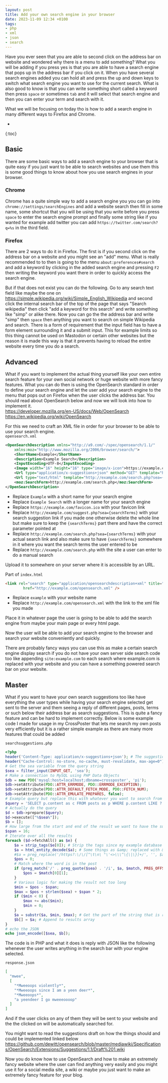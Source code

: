 ```yaml
---
layout: post
title: Add your own search engine in your browser
date: 2023-11-09 12:34 +0100
tags:
- php
- xml
- json
- search
---
```

Have you ever seen that you are able to second click on the address bar on website and wondered why there is a menu to add something?
What you will be adding if you press yes is that you are able to have a search engine that pops up in the address bar if you click on it. When you have several search engines added you can hold alt and press the up and down keys to switch what search engine you want to use for the current search. What is also good to know is that you can write something short called a keyword then press `space` or sometimes `tab` and it will select that search engine and then you can enter your term and search with it.

What we will be focusing on today tho is how to add a search engine in many different ways to Firefox and Chrome.

* 
{:toc}

## Basic
There are some basic ways to add a search engine to your browser that is quite easy if you just want to be able to search websites and use them this is some good things to know about how you use search engines in your browser.

### Chrome
Chrome has a quite simple way to add a search engine you you can go into `chrome://settings/searchEngines` and add a website search then fill in some name, some shortcut that you will be using that you write before you press `space` to enter the search engine prompt and finally some string like if you wanted for example add twitter you can add `https://twitter.com/search?q=%s` in the third field.

### Firefox
There are 2 ways to do it in Firefox. The first is if you second click on the address bar on a website and you might see an "add" menu. What is really recommended to to then is going to the menu `about:preferences#search` and add a keyword by clicking in the added search engine and pressing `F2` then writing the keyword you want there in order to quickly access the search engine.

But if that does not exist you can do the following. Go to any search text field like maybe the one on <https://simple.wikipedia.org/wiki/Simple_English_Wikipedia> and second click the internal search bar of the top of the page that says "Search wikipedia" then click "add a keyword for this search" and write something like "simp" or alike there. Now you can go the the address bar and write "simp" then `space` then anything you want to search on simple Wikipedia and search. There is a form of requirement that the input field has to have a form element surrounding it and a submit input. This for example limits so this thing cannot be used on Mastodon or certain other websites but the reason it is made this way is that it prevents having to reload the entire website every time you do a search.

## Advanced
What if you want to implement the actual thing yourself like your own entire search feature for your own social network or huge website with more fancy features. What you can do then is using the OpenSearch standard in order to define your search engine and let the user add your search engine to the menu that pops out on Firefox when the user clicks the address bar. You should read about OpenSearch below and now we will look into how to implement it.  
<https://developer.mozilla.org/en-US/docs/Web/OpenSearch>  
<https://en.wikipedia.org/wiki/OpenSearch>  

For this we need to craft an XML file in order for your browser to be able to use your search engine.  
`opensearch.xml`
```xml
<OpenSearchDescription xmlns="http://a9.com/-/spec/opensearch/1.1/"
    xmlns:moz="http://www.mozilla.org/2006/browser/search/">
    <ShortName>Example</ShortName>
    <Description>Example Search</Description>
    <InputEncoding>UTF-8</InputEncoding>
    <Image width="16" height="16" type="image/x-icon">https://example.com/favicon.ico</Image>
    <Url type="application/x-suggestions+json" method="GET" template="http://example.com/suggest.php?sea={searchTerms}"/>
    <Url type="text/html" template="http://example.com/search.php?sea={searchTerms}"/>
    <moz:SearchForm>http://example.com/search.php</moz:SearchForm>
</OpenSearchDescription>
```
- Replace `Example` with a short name for your search engine
- Replace `Example Search` with a longer name for your search engine
- Replace `https://example.com/favicon.ico` with your favicon link
- Replace `http://example.com/suggest.php?sea={searchTerms}` with your search suggestion link if you made one otherwise delete the whole line but make sure to keep the `{searchTerms}` part there and have the correct parameter pointed at
- Replace `http://example.com/search.php?sea={searchTerms}` with your actual search link and also make sure to have `{searchTerms}` somewhere in it where you want the search terms the user entered to be
- Replace `http://example.com/search.php` with the site a user can enter to do a manual search

Upload it to somewhere on your server where it is accessible by an URL.

Part of `index.html`
```html
<link rel="search" type="application/opensearchdescription+xml" title="example"
        href="http://example.com/opensearch.xml" />
```
- Replace `example` with your website name
- Replace `http://example.com/opensearch.xml` with the link to the xml file you made

Place it in whatever page the user is going to be able to add the search engine from maybe your main page or every html page.

Now the user will be able to add your search engine to the browser and search your website conveniently and quickly.

There are probably fancy ways you can use this as make a certain search engine display search if you do not have your own server side search code too like appending `site:example.com` to each search where example.com is replaced with your website and you can have a something powered search bar on your website.

## Master
What if you want to have your own search suggestions too like have everything the user types while having your search engine selected get sent to the server and them seeing a reply of different pages, posts, terms or such below their address bar as search suggestions. This is quite a fancy feature and can be hard to implement correctly. Below is some example code I made for usage in my CrossPoster that lets me search my own posts very efficiently but it is a rather simple example as there are many more features that could be added

`searchsuggestions.php`
```php
<?php
header('Content-Type: application/x-suggestions+json'); # The suggestions type
header("Cache-Control: no-store, no-cache, must-revalidate, max-age=0"); # Do not cache while testing in case of errors
# Get the sea variable from the query string
$sea = filter_input(INPUT_GET, 'sea');
# Make a connection to MySQL using PHP Data Objects
$db = new PDO('mysql:host=localhost;dbname=crossposter', 'pi');
$db->setAttribute(PDO::ATTR_ERRMODE, PDO::ERRMODE_EXCEPTION);
$db->setAttribute(PDO::ATTR_DEFAULT_FETCH_MODE, PDO::FETCH_NUM);
$db->setAttribute(PDO::ATTR_EMULATE_PREPARES, false);
# Example query but replace this with whatever you want to search from
$query = 'SELECT p.content as c FROM posts as p WHERE p.content LIKE ? ORDER BY id DESC LIMIT 5';
# Actually do the query
$d = $db->prepare($query);
$d->execute(["%$sea%"]);
$b = [];
# How large from the start and end of the result we want to have the suggestion
$span = 16;
# Iterate over all the results
foreach ($d->fetchAll() as $e) {
    $a = strip_tags($e[0]); # Strip the tags since my example database stores HTML
    $a = html_entity_decode($a); # Some things as &amp; replaced with & in my database
    #$a = preg_replace('/https?:\/\/[^\t\n\ "\'<>\\\^\{\|\}]+/', '', $a);
    $pos = 0;
    # Match where the word is in the post
    if (preg_match('/' . preg_quote($sea) . '/i', $a, $match, PREG_OFFSET_CAPTURE)) {
        $pos = $match[0][1];
    }
    # Various logic for making the result not too long
    $min = $pos - $span;
    $max = $pos + strlen($sea) + $span * 2;
    if ($min < 0) {
        $max += abs($min);
        $min = 0;
    }
    $a = substr($a, $min, $max); # Get the part of the string that is relevant in the post
    $b[] = $a; # Append to results array
}
# echo the JSON
echo json_encode([$sea, $b]);
```
The code is in PHP and what it does is reply with JSON like the following whenever the user writes anything in the search bar with your engine selected.

`response.json`
```json
[
  "mwee",
  [
    "*Mweeoops violently*",
    "*Mweeoops since I am a yeen deer*",
    "*Mweeoops*",
    "a yeendeer I go mweeeoooop"
  ]
]
```
And if the user clicks on any of them they will be sent to your website and the the clicked on will be automatically searched for.

You might want to read the suggestions draft on how the things should and could be implemented linked below  
<https://github.com/dewitt/opensearch/blob/master/mediawiki/Specifications/OpenSearch/Extensions/Suggestions/1.1/Draft%201.wiki>

Now you do know how to use OpenSearch and how to make an extremely fancy website where the user can find anything very easily and you might use it for a social media site, a wiki or maybe you just want to make an extremely fancy feature for your blog.
